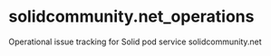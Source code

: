 # solidcommunity.net_operations
Operational issue tracking for Solid pod service solidcommunity.net
